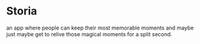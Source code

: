 # Storia
an app where people can keep their most memorable moments and maybe just maybe get to relive those magical moments for a split second.

